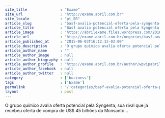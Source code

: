 ```yaml
---
site_title               : "Exame"
site_url                 : "http://exame.abril.com.br"
site_locale              : "pt_BR"
article_slug             : "basf-avalia-potencial-oferta-pela-syngenta-dizem-fontes"
article_title            : "Basf avalia potencial oferta pela Syngenta, dizem fontes"
article_image            : "https://abrilexame.files.wordpress.com/2016/09/size_960_16_9_fabrica-da-basf3.jpg?quality=70&strip=all&w=960"
article_url              : "http://exame.abril.com.br/negocios/basf-avalia-potencial-oferta-pela-syngenta-dizem-fontes/"
article_published_at     : "2015-06-03T16:12:13-03:00"
article_description      : "O grupo químico avalia oferta potencial pela Syngenta, sua rival que já recebeu oferta de compra de US$ 45 bilhões da Monsanto..."
article_author_name      : ""
article_author_image     : null
article_author_biography : null
article_author_profile   : "http://exame.abril.com.br/author/wpvipabril/"
article_author_facebook  : null
article_author_twitter   : null
category                 : ['business']
tags                     : ['Exame']
permalink                : "/:categories/basf-avalia-potencial-oferta-pela-syngenta-dizem-fontes/"
layout                   : post
---
```


O grupo químico avalia oferta potencial pela Syngenta, sua rival que já recebeu oferta de compra de US$ 45 bilhões da Monsanto...
